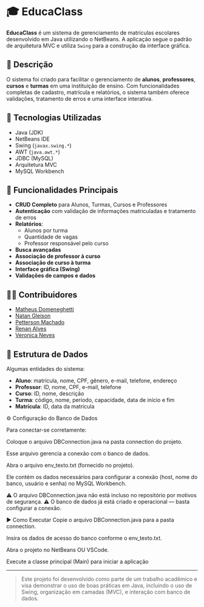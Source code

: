 # 🎓 EducaClass

**EducaClass** é um sistema de gerenciamento de matrículas escolares desenvolvido em Java utilizando o NetBeans. A aplicação segue o padrão de arquitetura MVC e utiliza `Swing` para a construção da interface gráfica.

## 📌 Descrição

O sistema foi criado para facilitar o gerenciamento de **alunos**, **professores**, **cursos** e **turmas** em uma instituição de ensino. Com funcionalidades completas de cadastro, matrícula e relatórios, o sistema também oferece validações, tratamento de erros e uma interface interativa.

## 🚀 Tecnologias Utilizadas

- Java (JDK)
- NetBeans IDE
- Swing (`javax.swing.*`)
- AWT (`java.awt.*`)
- JDBC (MySQL)
- Arquitetura MVC
- MySQL Workbench

## 🧩 Funcionalidades Principais

- **CRUD Completo** para Alunos, Turmas, Cursos e Professores
- **Autenticação** com validação de informações matriculadas e tratamento de erros
- **Relatórios**:
  - Alunos por turma
  - Quantidade de vagas
  - Professor responsável pelo curso
- **Busca avançadas**
- **Associação de professor à curso**
- **Associação de curso à turma**
- **Interface gráfica (Swing)**
- **Validações de campos e dados**

## 🧑‍💻 Contribuidores

- [Matheus Domeneghetti](https://github.com/Sarito333)
- [Natan Gleison](https://github.com/Natan-gleison)
- [Petterson Machado](https://github.com/pettzin)
- [Renan Alves](https://github.com/Renan01032) 
- [Veronica Neves](https://github.com/VeehNB)

## 📂 Estrutura de Dados

Algumas entidades do sistema:

- **Aluno**: matrícula, nome, CPF, gênero, e-mail, telefone, endereço  
- **Professor**: ID, nome, CPF, e-mail, telefone  
- **Curso**: ID, nome, descrição  
- **Turma**: código, nome, período, capacidade, data de início e fim  
- **Matrícula**: ID, data da matrícula

⚙️ Configuração do Banco de Dados

Para conectar-se corretamente:

Coloque o arquivo DBConnection.java na pasta connection do projeto.

Esse arquivo gerencia a conexão com o banco de dados.

Abra o arquivo env_texto.txt (fornecido no projeto).

Ele contém os dados necessários para configurar a conexão (host, nome do banco, usuário e senha) no MySQL Workbench.


⚠️ O arquivo DBConnection.java não está incluso no repositório por motivos de segurança.
⚠️ O banco de dados já está criado e operacional — basta configurar a conexão.

▶️ Como Executar
Copie o arquivo DBConnection.java para a pasta connection.

Insira os dados de acesso do banco conforme o env_texto.txt.

Abra o projeto no NetBeans OU VSCode.

Execute a classe principal (Main) para iniciar a aplicação

---

> Este projeto foi desenvolvido como parte de um trabalho acadêmico e visa demonstrar o uso de boas práticas em Java, incluindo o uso de Swing, organização em camadas (MVC), e interação com banco de dados.
